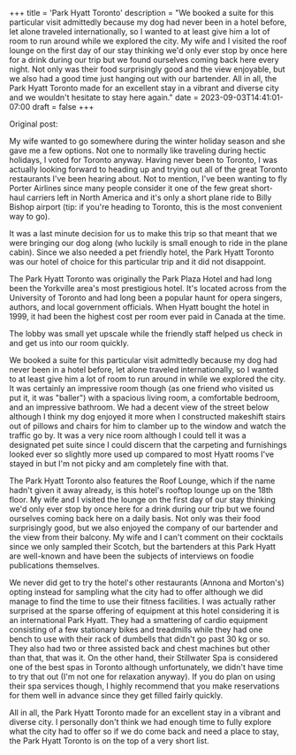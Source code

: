 +++
title = 'Park Hyatt Toronto'
description = "We booked a suite for this particular visit admittedly because my dog had never been in a hotel before, let alone traveled internationally, so I wanted to at least give him a lot of room to run around while we explored the city. My wife and I visited the roof lounge on the first day of our stay thinking we'd only ever stop by once here for a drink during our trip but we found ourselves coming back here every night. Not only was their food surprisingly good and the view enjoyable, but we also had a good time just hanging out with our bartender. All in all, the Park Hyatt Toronto made for an excellent stay in a vibrant and diverse city and we wouldn't hesitate to stay here again."
date = 2023-09-03T14:41:01-07:00
draft = false
+++

Original post:

My wife wanted to go somewhere during the winter holiday season and she gave me a few options. Not one to normally like traveling during hectic holidays, I voted for Toronto anyway. Having never been to Toronto, I was actually looking forward to heading up and trying out all of the great Toronto restaurants I've been hearing about. Not to mention, I've been wanting to fly Porter Airlines since many people consider it one of the few great short-haul carriers left in North America and it's only a short plane ride to Billy Bishop airport (tip: if you're heading to Toronto, this is the most convenient way to go).

It was a last minute decision for us to make this trip so that meant that we were bringing our dog along (who luckily is small enough to ride in the plane cabin). Since we also needed a pet friendly hotel, the Park Hyatt Toronto was our hotel of choice for this particular trip and it did not disappoint.

The Park Hyatt Toronto was originally the Park Plaza Hotel and had long been the Yorkville area's most prestigious hotel. It's located across from the University of Toronto and had long been a popular haunt for opera singers, authors, and local government officials. When Hyatt bought the hotel in 1999, it had been the highest cost per room ever paid in Canada at the time.

The lobby was small yet upscale while the friendly staff helped us check in and get us into our room quickly.

We booked a suite for this particular visit admittedly because my dog had never been in a hotel before, let alone traveled internationally, so I wanted to at least give him a lot of room to run around in while we explored the city. It was certainly an impressive room though (as one friend who visited us put it, it was "baller") with a spacious living room, a comfortable bedroom, and an impressive bathroom. We had a decent view of the street below although I think my dog enjoyed it more when I constructed makeshift stairs out of pillows and chairs for him to clamber up to the window and watch the traffic go by. It was a very nice room although I could tell it was a designated pet suite since I could discern that the carpeting and furnishings looked ever so slightly more used up compared to most Hyatt rooms I've stayed in but I'm not picky and am completely fine with that.

The Park Hyatt Toronto also features the Roof Lounge, which if the name hadn't given it away already, is this hotel's rooftop lounge up on the 18th floor. My wife and I visited the lounge on the first day of our stay thinking we'd only ever stop by once here for a drink during our trip but we found ourselves coming back here on a daily basis. Not only was their food surprisingly good, but we also enjoyed the company of our bartender and the view from their balcony. My wife and I can't comment on their cocktails since we only sampled their Scotch, but the bartenders at this Park Hyatt are well-known and have been the subjects of interviews on foodie publications themselves.

We never did get to try the hotel's other restaurants (Annona and Morton's) opting instead for sampling what the city had to offer although we did manage to find the time to use their fitness facilities. I was actually rather surprised at the sparse offering of equipment at this hotel considering it is an international Park Hyatt. They had a smattering of cardio equipment consisting of a few stationary bikes and treadmills while they had one bench to use with their rack of dumbells that didn't go past 30 kg or so. They also had two or three assisted back and chest machines but other than that, that was it. On the other hand, their Stillwater Spa is considered one of the best spas in Toronto although unfortunately, we didn't have time to try that out (I'm not one for relaxation anyway). If you do plan on using their spa services though, I highly recommend that you make reservations for them well in advance since they get filled fairly quickly.

All in all, the Park Hyatt Toronto made for an excellent stay in a vibrant and diverse city. I personally don't think we had enough time to fully explore what the city had to offer so if we do come back and need a place to stay, the Park Hyatt Toronto is on the top of a very short list.